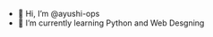 - 👋 Hi, I’m @ayushi-ops
- 🌱 I’m currently learning Python and Web Desgning

<!---
ayushi-ops/ayushi-ops is a ✨ special ✨ repository because its `README.md` (this file) appears on your GitHub profile.
You can click the Preview link to take a look at your changes.
--->
